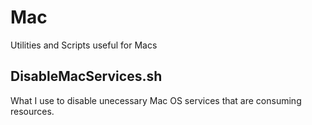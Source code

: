 # Mac
Utilities and Scripts useful for Macs

## DisableMacServices.sh
What I use to disable unecessary Mac OS services that are consuming resources.
